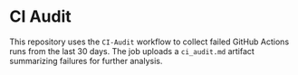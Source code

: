 # CI Audit

This repository uses the `CI-Audit` workflow to collect failed GitHub Actions runs from the last 30 days. The job uploads a `ci_audit.md` artifact summarizing failures for further analysis.
